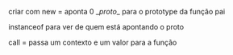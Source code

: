 criar com new = aponta 0 \__proto__ para o prototype da função pai

instanceof para ver de quem está apontando o proto

call = passa um contexto e um valor para a função